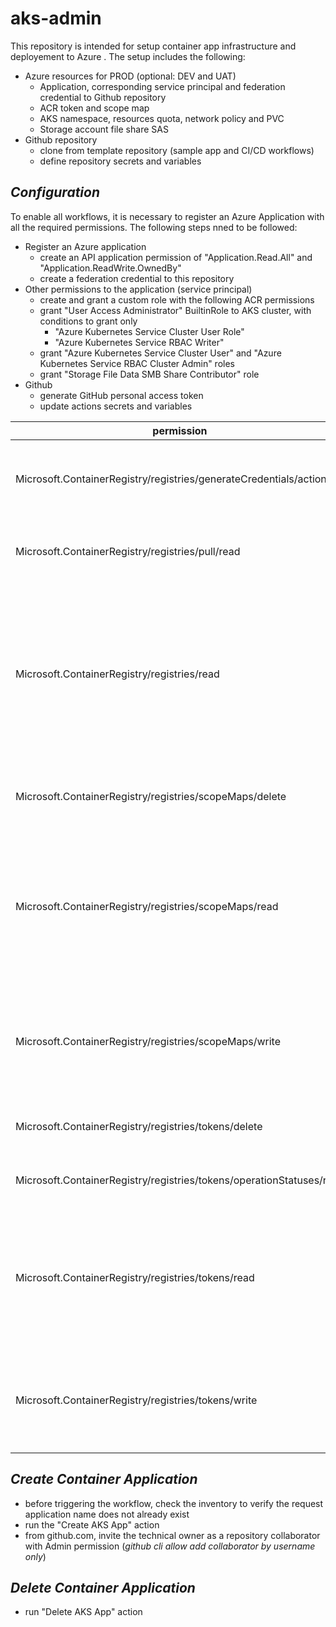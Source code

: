 # aks-admin
This repository is intended for setup container app infrastructure and deployement to Azure .  The setup includes the following:
- Azure resources for PROD (optional: DEV and UAT)
    - Application, corresponding service principal and federation credential to Github repository
    - ACR token and scope map
    - AKS namespace, resources quota, network policy and PVC
    - Storage account file share SAS
- Github repository
    - clone from template repository (sample app and CI/CD workflows)
    - define repository secrets and variables
## *Configuration*
To enable all workflows, it is necessary to register an Azure Application with all the required permissions.  The following steps nned to be followed:
- Register an Azure application
    - create an API application permission of "Application.Read.All" and "Application.ReadWrite.OwnedBy"
    - create a federation credential to this repository
- Other permissions to the application (service principal)
    - create and grant a custom role with the following ACR permissions
    - grant "User Access Administrator" BuiltinRole to AKS cluster, with conditions to grant only
        - "Azure Kubernetes Service Cluster User Role"
        - "Azure Kubernetes Service RBAC Writer"
    - grant "Azure Kubernetes Service Cluster User" and "Azure Kubernetes Service RBAC Cluster Admin" roles
    - grant "Storage File Data SMB Share Contributor" role
- Github
    - generate GitHub personal access token
    - update actions secrets and variables

|permission|description|
|---|---|
|Microsoft.ContainerRegistry/registries/generateCredentials/action|Generate keys for a token of a specified container registry|
|Microsoft.ContainerRegistry/registries/pull/read|Pull or Get images from a container registry|
|Microsoft.ContainerRegistry/registries/read|Gets the properties of the specified container registry or lists all the container registries under the specified resource group or subscription|
|Microsoft.ContainerRegistry/registries/scopeMaps/delete|Deletes a scope map from a container registry|
|Microsoft.ContainerRegistry/registries/scopeMaps/read|Gets the properties of the specified scope map or lists all the scope maps for the specified container registry|
|Microsoft.ContainerRegistry/registries/scopeMaps/write|Creates or updates a scope map for a container registry with the specified parameters|
|Microsoft.ContainerRegistry/registries/tokens/delete|Deletes a token from a container registry|
|Microsoft.ContainerRegistry/registries/tokens/operationStatuses/read|Gets a token async operation status|
|Microsoft.ContainerRegistry/registries/tokens/read|Gets the properties of the specified token or lists all the tokens for the specified container registry|
|Microsoft.ContainerRegistry/registries/tokens/write|Creates or updates a token for a container registry with the specified parameters|

## *Create Container Application*
- before triggering the workflow, check the inventory to verify the request application name does not already exist
- run the "Create AKS App" action
- from github.com, invite the technical owner as a repository collaborator with Admin permission (*github cli allow add collaborator by username only*)
## *Delete Container Application*
- run "Delete AKS App" action



